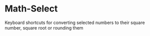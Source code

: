 # Math-Select
Keyboard shortcuts for converting selected numbers to their square number, square root or rounding them

